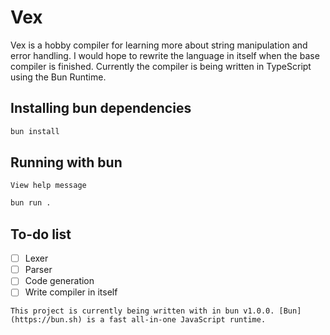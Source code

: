 # Vex
Vex is a hobby compiler for learning more about string manipulation and error handling. I would hope to rewrite the language in itself when the base compiler is finished. Currently the compiler is being written in TypeScript using the Bun Runtime.

## Installing bun dependencies
```bash
bun install
```

## Running with bun
`View help message`
```bash
bun run .
```

## To-do list
- [ ] Lexer
- [ ] Parser
- [ ] Code generation
- [ ] Write compiler in itself

`This project is currently being written with in bun v1.0.0. [Bun](https://bun.sh) is a fast all-in-one JavaScript runtime.`
